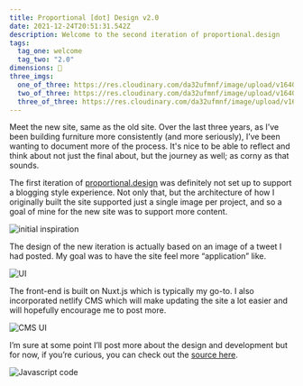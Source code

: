 ```yaml
---
title: Proportional [dot] Design v2.0
date: 2021-12-24T20:51:31.542Z
description: Welcome to the second iteration of proportional.design
tags:
  tag_one: welcome
  tag_two: "2.0"
dimensions: 👋
three_imgs:
  one_of_three: https://res.cloudinary.com/da32ufmnf/image/upload/v1640914624/proportional.design-v2/v2/03_xbzcvi.jpg
  two_of_three: https://res.cloudinary.com/da32ufmnf/image/upload/v1640914624/proportional.design-v2/v2/01_egb1du.jpg
  three_of_three: https://res.cloudinary.com/da32ufmnf/image/upload/v1640914624/proportional.design-v2/v2/02_bug3fd.jpg
---
```


Meet the new site, same as the old site. Over the last three years, as I’ve been building furniture more consistently (and more seriously), I’ve been wanting to document more of the process. It's nice to be able to reflect and think about not just the final about, but the journey as well; as corny as that sounds.

The first iteration of [proportional.design](https://6050e4a79c3a7d0008a9d073--proportional-design-v1.netlify.app/)[](https://proportional.design) was definitely not set up to support a blogging style experience. Not only that, but the architecture of how I originally built the site supported just a single image per project, and so a goal of mine for the new site was to support more content.

![initial inspiration](https://res.cloudinary.com/da32ufmnf/image/upload/v1640913232/proportional.design-v2/v2/tweet_kzjdma.png)

The design of the new iteration is actually based on an image of a tweet I had posted. My goal was to have the site feel more “application” like.

![UI](https://res.cloudinary.com/da32ufmnf/image/upload/v1640913385/proportional.design-v2/v2/post_buiccq.jpg)

The front-end is built on Nuxt.js which is typically my go-to. I also incorporated netlify CMS which will make updating the site a lot easier and will hopefully encourage me to post more.

![CMS UI](https://res.cloudinary.com/da32ufmnf/image/upload/v1640915382/proportional.design-v2/v2/04_cer2xq.png)

I’m sure at some point I’ll post more about the design and development but for now, if you’re curious, you can check out the [source here](https://github.com/ohiosveryown/proportional.design).

![Javascript code](https://res.cloudinary.com/da32ufmnf/image/upload/v1640913232/proportional.design-v2/v2/carbon_ltwka5.png)

